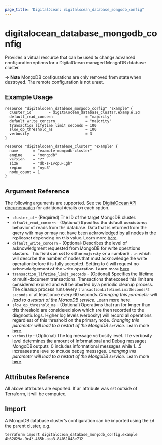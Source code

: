 ```yaml
---
page_title: "DigitalOcean: digitalocean_database_mongodb_config"
---
```


# digitalocean\_database\_mongodb\_config

Provides a virtual resource that can be used to change advanced configuration
options for a DigitalOcean managed MongoDB database cluster.

-> **Note** MongoDB configurations are only removed from state when destroyed. The remote configuration is not unset.

## Example Usage

```hcl
resource "digitalocean_database_mongodb_config" "example" {
  cluster_id        = digitalocean_database_cluster.example.id
  default_read_concern               = "majority"
  default_write_concern              = "majority"
  transaction_lifetime_limit_seconds = 100
  slow_op_threshold_ms               = 100
  verbosity                          = 3
}

resource "digitalocean_database_cluster" "example" {
  name       = "example-mongodb-cluster"
  engine     = "mongodb"
  version    = "7"
  size       = "db-s-1vcpu-1gb"
  region     = "nyc3"
  node_count = 1
}
```


## Argument Reference

The following arguments are supported. See the [DigitalOcean API documentation](https://docs.digitalocean.com/reference/api/api-reference/#operation/databases_patch_config)
for additional details on each option.

* `cluster_id` - (Required)  The ID of the target MongoDB cluster.
* `default_read_concern` - (Optional) Specifies the default consistency behavior of reads from the database. Data that is returned from the query with may or may not have been acknowledged by all nodes in the replicaset depending on this value. Learn more [here](https://www.mongodb.com/docs/manual/reference/read-concern/).
* `default_write_concern` - (Optional) Describes the level of acknowledgment requested from MongoDB for write operations clusters. This field can set to either `majority` or a number`0...n` which will describe the number of nodes that must acknowledge the write operation before it is fully accepted. Setting to `0` will request no acknowledgement of the write operation. Learn more [here](https://www.mongodb.com/docs/manual/reference/write-concern/).
* `transaction_lifetime_limit_seconds` - (Optional) Specifies the lifetime of multi-document transactions. Transactions that exceed this limit are considered expired and will be aborted by a periodic cleanup process. The cleanup process runs every `transactionLifetimeLimitSeconds/2 seconds` or at least once every 60 seconds. <em>Changing this parameter will lead to a restart of the MongoDB service.</em> Learn more [here](https://www.mongodb.com/docs/manual/reference/parameters/#mongodb-parameter-param.transactionLifetimeLimitSeconds).
* `slow_op_threshold_ms` - (Optional) Operations that run for longer than this threshold are considered slow which are then recorded to the diagnostic logs. Higher log levels (verbosity) will record all operations regardless of this threshold on the primary node. <em>Changing this parameter will lead to a restart of the MongoDB service.</em> Learn more [here](https://www.mongodb.com/docs/manual/reference/configuration-options/#mongodb-setting-operationProfiling.slowOpThresholdMs).
* `verbosity` - (Optional) The log message verbosity level. The verbosity level determines the amount of Informational and Debug messages MongoDB outputs. 0 includes informational messages while 1...5 increases the level to include debug messages. <em>Changing this parameter will lead to a restart of the MongoDB service.</em> Learn more [here](https://www.mongodb.com/docs/manual/reference/configuration-options/#mongodb-setting-systemLog.verbosity).

## Attributes Reference

All above attributes are exported. If an attribute was set outside of Terraform, it will be computed.

## Import

A MongoDB database cluster's configuration can be imported using the `id` the parent cluster, e.g.

```
terraform import digitalocean_database_mongodb_config.example 4b62829a-9c42-465b-aaa3-84051048e712
```
